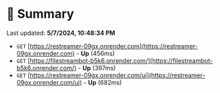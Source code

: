 # 📖 Summary
Last updated: **5/7/2024, 10:48:34 PM**

- `GET` [https://restreamer-09gx.onrender.com](https://restreamer-09gx.onrender.com) - **Up** (456ms)
- `GET` [https://filestreambot-b5k6.onrender.com/](https://filestreambot-b5k6.onrender.com/) - **Up** (397ms)
- `GET` [https://restreamer-09gx.onrender.com/ui](https://restreamer-09gx.onrender.com/ui) - **Up** (682ms)
